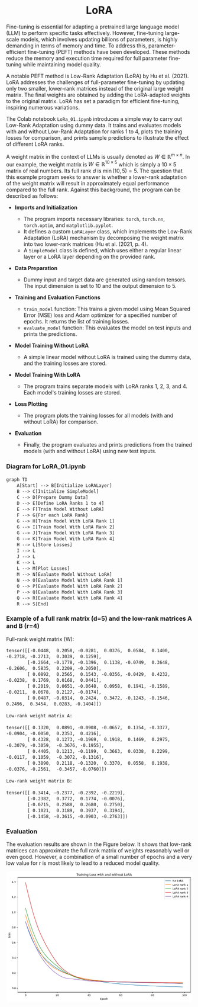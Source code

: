 <h1 align="center">LoRA</h1>

Fine-tuning is essential for adapting a pretrained large language model (LLM) to perform specific tasks effectively. However, fine-tuning large-scale models, which involves updating billions of parameters, is highly demanding in terms of memory and time. To address this, parameter-efficient fine-tuning (PEFT) methods have been developed. These methods reduce the memory and execution time required for full parameter fine-tuning while maintaining model quality.

A notable PEFT method is Low-Rank Adaptation (LoRA) by Hu et al. (2021). LoRA addresses the challenges of full-parameter fine-tuning by updating only two smaller, lower-rank matrices instead of the original large weight matrix. 
The final weights are obtained by adding the LoRA-adapted weights to the original matrix. LoRA has set a paradigm for efficient fine-tuning, inspiring numerous variations. 

The Colab notebook `LoRa_01.ipynb` introduces a simple way to carry out Low-Rank Adaptation using dummy data. It trains and evaluates models with and without Low-Rank Adaptation for ranks 1 to 4, plots the training losses for comparison, and prints sample predictions to illustrate the effect of different LoRA ranks.

A weight matrix in the context of LLMs is usually denoted as $W \in \mathbb{R}^{m \times n}$. 
In our example, the weight matrix is $W \in \mathbb{R}^{10 \times 5}$ which is simply a $10 \times 5$ matrix of real numbers. 
Its full rank $d$ is $\min(10, 5) = 5$. 
The question that this example program seeks to answer is whether a lower-rank adaptation of the weight matrix will result in approximately equal performance compared to the full rank. Against this background, the program can be described as follows:

- **Imports and Initialization**
  - The program imports necessary libraries: `torch`, `torch.nn`, `torch.optim`, and `matplotlib.pyplot`.
  - It defines a custom `LoRALayer` class, which implements the Low-Rank Adaptation (LoRA) mechanism by decomposing the weight matrix into two lower-rank matrices (Hu et al. (2021, p. 4).
  - A `SimpleModel` class is defined, which uses either a regular linear layer or a LoRA layer depending on the provided rank.

- **Data Preparation**
  - Dummy input and target data are generated using random tensors. The input dimension is set to 10 and the output dimension to 5.

- **Training and Evaluation Functions**
  - `train_model` function: This trains a given model using Mean Squared Error (MSE) loss and Adam optimizer for a specified number of epochs.
    It returns the list of training losses.
  - `evaluate_model` function: This evaluates the model on test inputs and prints the predictions.

- **Model Training Without LoRA**
  - A simple linear model without LoRA is trained using the dummy data, and the training losses are stored.

- **Model Training With LoRA**
  - The program trains separate models with LoRA ranks 1, 2, 3, and 4. Each model's training losses are stored.

- **Loss Plotting**
  - The program plots the training losses for all models (with and without LoRA) for comparison.

- **Evaluation**
  - Finally, the program evaluates and prints predictions from the trained models (with and without LoRA) using new test inputs.




### Diagram for LoRA_01.ipynb

```mermaid
graph TD
    A[Start] --> B[Initialize LoRALayer]
    B --> C[Initialize SimpleModel]
    C --> D[Prepare Dummy Data]
    D --> E[Define LoRA Ranks 1 to 4]
    E --> F[Train Model Without LoRA]
    F --> G{For each LoRA Rank}
    G --> H[Train Model With LoRA Rank 1]
    G --> I[Train Model With LoRA Rank 2]
    G --> J[Train Model With LoRA Rank 3]
    G --> K[Train Model With LoRA Rank 4]
    H --> L[Store Losses]
    I --> L
    J --> L
    K --> L
    L --> M[Plot Losses]
    M --> N[Evaluate Model Without LoRA]
    N --> O[Evaluate Model With LoRA Rank 1]
    O --> P[Evaluate Model With LoRA Rank 2]
    P --> Q[Evaluate Model With LoRA Rank 3]
    Q --> R[Evaluate Model With LoRA Rank 4]
    R --> S[End]
```



### Example of a full rank matrix (d=5) and the low-rank matrices A and B (r=4)

Full-rank weight matrix (W): 
````{verbatim}
tensor([[-0.0448,  0.2058, -0.0281,  0.0376,  0.0584,  0.1400, -0.2718, -0.2713,  0.3039,  0.1259],
        [-0.2664, -0.1778, -0.1396,  0.1138, -0.0749,  0.3648, -0.2606,  0.5835,  0.2209, -0.2050],
        [ 0.0892,  0.2565,  0.1543, -0.0356, -0.0429,  0.4232, -0.0238,  0.1769,  0.0168,  0.0441],
        [ 0.2019,  0.0651, -0.0648,  0.0958,  0.1941, -0.1589, -0.0211,  0.0678,  0.2127, -0.0174],
        [ 0.0487, -0.0314,  0.2424,  0.3472, -0.1243, -0.1546,  0.2496,  0.3454,  0.0283, -0.1404]])

Low-rank weight matrix A:

tensor([[ 0.1320,  0.0891, -0.0908, -0.0657,  0.1354, -0.3377, -0.0904, -0.0050,  0.2353,  0.4216],
        [ 0.4328,  0.1273, -0.1969,  0.1918,  0.1469,  0.2975, -0.3079, -0.3059,  -0.3676, -0.1955],
        [ 0.4405,  0.1213, -0.1199,  0.3663,  0.0338,  0.2299, -0.0117,  0.1059,  -0.3072, -0.1316],
        [ 0.3890,  0.2118, -0.1320,  0.3370,  0.0558,  0.1938, -0.0376, -0.2561,  -0.3457, -0.0760]])

Low-rank weight matrix B:

tensor([[ 0.3414, -0.2377, -0.2392, -0.2219],
        [-0.2382,  0.3772,  0.1774, -0.0076],
        [-0.0715,  0.2588,  0.2680,  0.2750],
        [ 0.1021,  0.3189,  0.3937,  0.3194],
        [-0.1458, -0.3615, -0.0903, -0.2763]])
````


### Evaluation
The evaluation results are shown in the Figure below. 
It shows that low-rank matrices can approximate the full rank matrix of weights reasonably well or even good. 
However, a combination of a small number of epochs and a very low value for r is most likely to lead to a reduced model quality. 


![Chart generated by LoRA.ipynb](./LoRA_r1-4.png)

